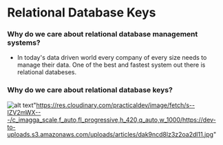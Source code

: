 # Relational Database Keys

### Why do we care about relational database management systems?

* In today's data driven world every company of every size needs to manage their data. One of the best and fastest system out there is relational databeses.

### Why do we care about relational database keys?

![alt text](https://github.com/[username]/[reponame]/blob/[branch]/image.jpg?raw=true)"https://res.cloudinary.com/practicaldev/image/fetch/s--IZV2mWX---/c_imagga_scale,f_auto,fl_progressive,h_420,q_auto,w_1000/https://dev-to-uploads.s3.amazonaws.com/uploads/articles/dak9ncd8lz3z2oa2dl11.jpg"
